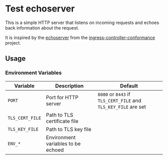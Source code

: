 # Test echoserver

This is a simple HTTP server that listens on incoming requests and echoes back information about the request.

It is inspired by the [echoserver](https://github.com/kubernetes-sigs/ingress-controller-conformance/tree/master/images/echoserver) from the [ingress-controller-conformance](https://github.com/kubernetes-sigs/ingress-controller-conformance) project.

## Usage

### Environment Variables

| Variable        | Description                          | Default                                                   |
|-----------------|--------------------------------------|-----------------------------------------------------------|
| `PORT`          | Port for HTTP server                 | `8080` or `8443` if `TLS_CERT_FILE` and `TLS_KEY_FILE` are set |
| `TLS_CERT_FILE` | Path to TLS certificate file         |                                                           |
| `TLS_KEY_FILE`  | Path to TLS key file                 |                                                           |
| `ENV_*`         | Environment variables to be echoed   |                                                           |
